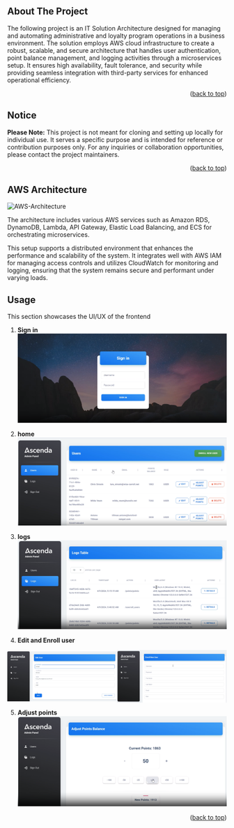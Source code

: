 <!-- Improved compatibility of back to top link: See: https://github.com/othneildrew/Best-README-Template/pull/73 -->
<a name="readme-top"></a>
<!--
*** Thanks for checking out the Best-README-Template. If you have a suggestion
*** that would make this better, please fork the repo and create a pull request
*** or simply open an issue with the tag "enhancement".
*** Don't forget to give the project a star!
*** Thanks again! Now go create something AMAZING! :D
-->



<!-- PROJECT SHIELDS -->
<!--
*** I'm using markdown "reference style" links for readability.
*** Reference links are enclosed in brackets [ ] instead of parentheses ( ).
*** See the bottom of this document for the declaration of the reference variables
*** for contributors-url, forks-url, etc. This is an optional, concise syntax you may use.
*** https://www.markdownguide.org/basic-syntax/#reference-style-links
-->
<!-- ABOUT THE PROJECT -->
## About The Project
The following project is an IT Solution Architecture designed for managing and automating administrative and loyalty program operations in a business environment. The solution employs AWS cloud infrastructure to create a robust, scalable, and secure architecture that handles user authentication, point balance management, and logging activities through a microservices setup. It ensures high availability, fault tolerance, and security while providing seamless integration with third-party services for enhanced operational efficiency.

<p align="right">(<a href="#readme-top">back to top</a>)</p>

## Notice

**Please Note:** This project is not meant for cloning and setting up locally for individual use. It serves a specific purpose and is intended for reference or contribution purposes only. For any inquiries or collaboration opportunities, please contact the project maintainers.

<p align="right">(<a href="#readme-top">back to top</a>)</p>

## AWS Architecture

![AWS-Architecture][aws]

The architecture includes various AWS services such as Amazon RDS, DynamoDB, Lambda, API Gateway, Elastic Load Balancing, and ECS for orchestrating microservices. 

This setup supports a distributed environment that enhances the performance and scalability of the system. It integrates well with AWS IAM for managing access controls and utilizes CloudWatch for monitoring and logging, ensuring that the system remains secure and performant under varying loads.

<!-- USAGE EXAMPLES -->
## Usage

This section showcases the UI/UX of the frontend

1. **Sign in**
![sign-in][sign_in]

2. **home**
![home][home]

3. **logs**
![logs][logs]

4. **Edit and Enroll user**
  <div style="display: flex; justify-content: space-between; align-items: center;">
    <img src="images/edit_user.png" alt="Product Location" style="width: 50%; display: block; margin: auto;"/>
    <img src="images/enroll_user.png" alt="Product Help" style="width: 50%; display: block; margin: auto;"/>
</div>

5. **Adjust points**
![points][points]
<p align="right">(<a href="#readme-top">back to top</a>)</p>


<!-- MARKDOWN LINKS & IMAGES -->
<!-- https://www.markdownguide.org/basic-syntax/#reference-style-links -->
[sign_in]: images/sign_in.png
[edit]: images/edit_user.png
[enroll_user]: images/enroll_user.png
[home]: images/home.png
[points]: images/adjust_points.png
[logs]: images/logs.png 
[aws]: images/aws.png

